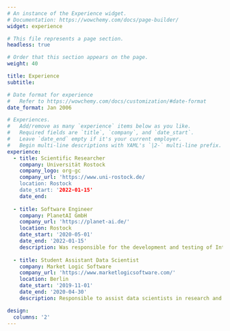 ```yaml
---
# An instance of the Experience widget.
# Documentation: https://wowchemy.com/docs/page-builder/
widget: experience

# This file represents a page section.
headless: true

# Order that this section appears on the page.
weight: 40

title: Experience
subtitle:

# Date format for experience
#   Refer to https://wowchemy.com/docs/customization/#date-format
date_format: Jan 2006

# Experiences.
#   Add/remove as many `experience` items below as you like.
#   Required fields are `title`, `company`, and `date_start`.
#   Leave `date_end` empty if it's your current employer.
#   Begin multi-line descriptions with YAML's `|2-` multi-line prefix.
experience:
  - title: Scientific Researcher
    company: Universität Rostock
    company_logo: org-gc
    company_url: 'https://www.uni-rostock.de/
    location: Rostock
    date_start: '2022-01-15'
    date_end:
        
  - title: Software Engineer
    company: PlanetAI GmbH
    company_url: 'https://planet-ai.de/'
    location: Rostock
    date_start: '2020-05-01'
    date_end: '2022-01-15'
    description: Was responsible for the development and testing of Intelligent Document Analysis software and later on integrated into the DevOps team where was involved in building CI/CD pipelines which made the software delivery process much smoother.
    
  - title: Student Assistant Data Scientist
    company: Market Logic Software
    company_url: 'https://www.marketlogicsoftware.com/'
    location: Berlin
    date_start: '2019-11-01'
    date_end: '2020-04-30'
    description: Responsible to assist data scientists in research and development of NLP tools which were used by businesses to get an insight into their Natural language data, extract relevant information and store it in the most efficient way to be able to use the knowledge in running an insight-driven business.

design:
  columns: '2'
---
```

